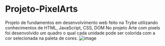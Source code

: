 # Projeto-PixelArts
Projeto de fundamentos em desenvolvimento web feito na Trybe utilizando conhecimentos de HTML, JavaScript, CSS, DOM
No projeto Arte com pixels foi desenvolvido um quadro o qual cada unidade pode ser colorida com a cor selecionada na paleta de cores. 
![image](https://user-images.githubusercontent.com/99992269/188527300-3c5fd902-3cd4-4045-a86b-9cdcc0c11156.png)

